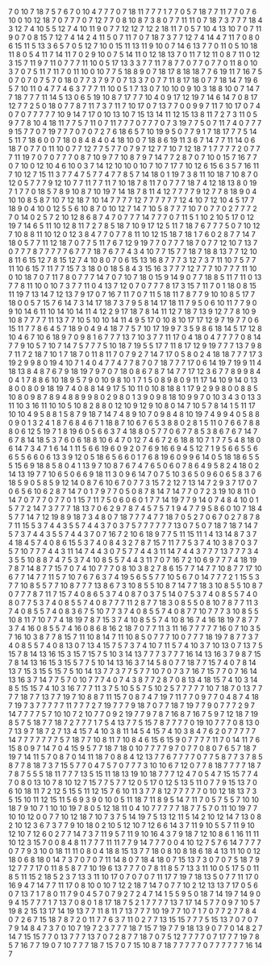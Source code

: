 7
0
10
7
18
7
5
7
6
7
0
10
4
7
7
7
0
7
18
11
7
7
7
1
7
7
0
5
7
18
7
7
11
7
7
0
7
6
10
0
10
12
18
7
0
7
7
7
0
7
12
7
7
0
8
10
8
7
3
8
0
7
7
11
11
0
7
18
7
3
7
7
7
18
4
3
12
7
4
10
5
5
12
7
4
10
11
9
0
7
7
12
12
7
12
2
18
11
7
0
5
7
10
4
13
10
7
0
7
11
9
0
7
0
8
15
7
12
7
4
14
2
4
11
5
0
7
11
7
0
7
18
7
3
7
7
12
7
4
14
4
7
11
7
0
8
0
6
15
11
5
13
3
6
5
7
0
5
12
7
10
0
15
11
13
11
9
10
0
7
14
6
13
7
7
0
11
0
5
10
18
11
8
0
5
4
11
7
14
11
7
0
2
9
10
0
7
5
14
11
0
12
18
13
7
0
11
7
12
11
0
8
7
11
0
12
3
15
7
11
9
7
11
0
7
7
7
11
10
0
5
17
13
3
3
7
7
11
7
8
7
7
0
7
7
0
7
7
0
11
8
0
10
3
7
0
7
5
11
7
11
7
0
11
10
0
10
7
7
5
18
8
9
0
7
18
17
8
18
18
7
7
6
19
11
7
16
7
5
0
7
0
7
0
7
5
7
0
18
0
7
7
3
7
9
7
0
7
13
3
7
0
7
7
11
8
17
18
0
7
7
18
14
7
19
6
5
7
10
11
0
4
7
7
4
6
3
7
7
7
11
10
0
5
1
7
13
0
7
10
10
0
9
10
3
18
8
10
0
7
14
7
7
18
7
7
7
11
14
5
13
0
6
5
19
10
8
7
17
7
7
10
4
0
9
17
12
19
7
14
6
14
7
0
8
17
12
7
7
2
5
0
18
0
7
7
8
7
11
7
3
7
11
7
10
17
0
7
13
7
7
0
0
9
9
7
11
7
10
17
0
7
4
0
7
0
7
7
7
7
7
10
9
14
7
17
0
10
13
10
7
15
13
14
11
12
15
13
8
11
7
2
7
3
11
0
5
9
7
7
8
10
4
18
11
7
7
5
7
11
0
7
11
7
7
7
0
7
7
7
0
7
3
19
7
7
5
0
7
11
7
4
0
7
7
7
9
15
7
7
0
7
19
7
7
7
0
7
0
7
2
7
6
18
6
5
7
10
19
9
5
0
7
7
9
1
7
18
17
7
7
5
14
5
11
7
18
6
0
0
7
18
0
8
4
8
4
0
4
18
10
0
7
18
8
6
19
11
3
6
7
14
7
7
11
14
0
6
18
7
0
7
7
0
11
10
0
7
7
12
7
7
5
7
7
0
7
9
7
12
7
7
10
7
12
18
7
1
7
7
7
7
2
0
7
7
7
11
19
7
0
7
0
7
7
7
0
8
7
10
9
7
7
10
8
7
9
7
14
7
7
2
8
7
0
7
10
0
15
7
16
7
7
0
7
10
0
12
10
4
6
10
0
3
7
14
12
10
10
0
10
7
10
7
17
7
10
12
6
15
6
3
5
7
16
11
7
10
12
7
15
11
3
7
7
4
7
5
7
7
4
7
7
8
5
7
14
18
0
1
19
7
3
8
11
10
18
7
10
8
7
0
12
0
5
7
7
7
9
12
10
7
7
11
7
7
11
7
10
18
7
8
11
7
0
7
7
7
18
7
4
12
18
13
8
0
19
7
1
7
7
0
18
5
7
8
9
10
8
7
10
19
7
14
18
7
8
11
4
12
7
7
7
7
9
12
7
7
8
18
9
0
4
10
10
8
5
8
7
10
7
12
18
7
10
14
7
7
7
7
12
7
7
7
7
7
7
12
4
10
7
12
10
4
5
17
7
18
9
0
4
10
0
12
5
5
6
10
8
7
0
10
12
7
14
7
10
5
8
7
7
7
10
7
0
7
7
0
2
7
7
7
2
7
0
14
0
2
5
7
2
10
12
8
6
8
7
4
7
0
7
7
7
14
7
7
7
0
7
11
5
1
10
2
10
5
17
0
12
19
7
14
6
5
11
10
12
8
11
7
2
7
8
5
18
7
10
9
17
12
5
11
7
18
7
6
7
7
7
5
0
7
10
12
7
10
8
8
11
10
12
0
12
3
8
4
7
7
0
7
7
8
11
10
12
15
18
7
18
1
7
6
0
2
8
7
7
14
7
18
0
5
7
7
11
12
18
7
0
7
7
5
11
7
6
7
12
9
19
7
7
0
7
7
7
18
7
0
7
7
12
10
7
13
7
0
7
7
7
8
7
7
7
7
7
6
7
7
7
18
7
6
7
7
4
3
4
10
7
7
15
7
7
18
7
18
8
13
7
7
12
10
8
11
6
15
12
7
8
15
12
7
4
10
8
0
7
0
6
15
13
16
8
7
7
7
3
12
7
3
7
11
10
7
5
7
7
11
10
6
15
7
11
7
7
15
7
3
18
0
0
18
5
8
4
3
15
16
3
7
7
7
12
7
7
7
10
7
7
7
11
10
0
10
18
7
0
7
11
7
8
0
7
7
7
14
7
0
7
10
7
18
0
15
9
14
9
0
7
7
18
8
5
11
7
11
0
13
7
7
8
11
10
0
10
7
3
7
7
11
0
4
13
7
12
0
7
0
7
7
7
8
17
3
15
7
11
7
0
1
18
0
8
15
11
19
7
13
14
7
12
13
7
9
17
0
7
16
7
11
7
0
7
11
5
18
11
7
8
7
7
9
10
10
8
5
17
7
18
0
0
5
7
15
7
6
14
7
3
14
17
18
7
3
7
9
5
8
14
17
18
11
7
9
5
0
6
10
11
7
7
9
0
9
10
14
6
11
10
14
10
14
11
4
12
2
9
17
18
7
8
14
11
12
7
18
7
13
9
12
7
7
8
10
9
10
8
7
7
7
7
11
13
7
7
10
5
10
10
14
11
4
9
5
17
0
10
8
10
17
17
12
9
7
19
7
7
0
6
15
11
7
7
8
6
4
5
7
18
9
0
4
9
4
18
7
7
5
7
10
17
19
9
7
3
5
9
8
6
18
14
5
17
12
8
10
4
6
7
10
6
18
9
7
0
9
8
1
6
7
7
7
13
7
10
3
7
7
11
17
0
4
18
0
4
7
7
7
7
0
8
14
7
7
9
10
5
7
10
7
14
7
5
7
7
7
5
10
18
7
19
5
5
17
7
11
8
17
12
9
19
7
7
7
13
7
9
8
7
11
7
2
18
7
10
1
7
18
7
0
11
8
11
7
0
7
9
2
7
14
7
17
0
5
8
0
2
4
18
18
7
7
7
17
3
19
2
9
9
8
0
19
4
10
7
1
4
0
4
7
7
4
7
7
8
7
0
7
18
7
7
7
17
0
6
14
19
7
19
9
11
4
18
13
8
4
8
7
6
7
9
18
19
7
9
7
0
7
18
0
8
6
7
8
7
14
7
7
17
12
3
6
7
7
8
9
9
8
4
0
4
1
7
8
8
6
10
18
9
5
7
9
0
10
9
8
10
1
7
1
5
0
8
9
8
0
9
11
17
14
10
9
14
0
13
8
0
0
8
0
9
18
19
7
4
0
8
8
14
9
17
5
10
11
0
10
8
18
8
1
17
9
2
9
9
8
0
0
8
8
5
10
8
0
9
8
7
8
9
4
8
8
9
9
8
0
2
9
8
0
1
3
9
0
9
8
18
10
9
9
7
0
10
3
4
3
0
13
3
11
10
3
16
11
10
10
5
10
8
2
8
8
0
12
10
9
12
9
10
8
0
14
7
10
5
7
8
14
1
5
11
17
10
10
4
9
5
8
8
1
5
8
7
9
18
7
14
7
4
8
9
10
7
0
9
8
4
8
10
19
7
4
9
9
4
0
5
8
8
0
9
0
1
3
2
4
1
8
7
6
8
4
6
7
1
18
8
7
10
6
7
6
5
3
8
8
0
2
8
1
5
11
0
7
6
6
7
8
8
8
0
6
12
5
19
7
1
8
19
6
0
5
6
6
3
7
4
18
8
0
5
7
7
0
6
7
7
8
5
3
8
6
7
6
7
14
7
6
7
8
14
18
5
3
7
6
0
6
18
8
10
6
4
7
0
12
7
4
6
7
2
6
18
8
10
7
1
7
7
5
4
8
18
0
6
14
7
3
4
7
1
6
14
1
11
5
6
6
19
6
0
9
2
0
7
6
9
16
6
9
4
5
12
7
1
9
5
6
6
5
5
6
6
5
5
6
6
0
6
13
3
9
12
0
5
18
6
5
6
6
0
1
7
6
8
19
6
0
9
9
6
14
0
5
18
18
6
5
5
5
15
6
9
18
8
5
8
0
4
1
13
9
7
10
8
7
6
7
4
7
6
5
0
6
0
7
8
6
4
9
5
8
2
4
18
0
2
14
13
19
7
7
10
6
5
0
6
6
9
18
11
3
0
9
6
14
7
0
7
5
10
3
6
5
0
9
6
0
6
5
8
3
7
6
18
5
9
0
5
8
5
9
12
14
0
8
7
6
10
6
7
0
7
7
3
15
7
2
12
7
13
14
7
2
9
3
7
17
0
7
0
6
5
6
10
6
2
8
7
14
7
0
1
7
9
7
7
0
5
0
8
7
8
14
7
14
7
7
0
7
2
3
19
10
8
11
0
14
7
0
7
7
7
0
7
7
0
1
15
7
11
7
5
0
6
0
6
0
1
7
7
14
19
7
7
9
14
0
7
4
8
4
10
0
1
5
7
7
2
14
7
3
7
7
7
18
13
7
0
6
2
9
7
8
7
4
5
7
5
7
1
9
4
7
7
9
5
8
6
0
10
7
18
4
5
7
7
14
7
12
19
8
9
18
7
3
4
8
0
7
18
7
7
7
4
7
7
18
7
0
5
2
7
0
6
7
0
2
7
8
7
8
7
11
15
5
3
7
4
4
3
5
5
7
4
4
3
7
0
3
7
5
7
7
7
7
7
7
13
0
7
5
0
7
18
7
18
7
14
7
5
7
3
7
4
4
3
5
5
7
4
4
3
7
0
7
16
7
2
10
6
18
9
7
7
5
11
15
11
1
4
13
14
8
7
3
7
4
18
4
5
7
4
0
8
6
15
5
3
7
4
0
8
4
3
2
7
8
7
15
7
11
7
7
5
3
7
4
10
3
8
7
0
3
7
5
7
10
7
7
7
4
4
3
11
14
7
4
4
3
0
7
5
7
7
4
4
3
11
14
7
4
4
3
7
7
7
13
7
7
7
3
4
3
5
5
10
8
8
7
4
7
5
3
7
4
10
8
5
5
7
4
4
3
11
7
0
7
16
7
2
10
6
9
7
7
7
4
18
19
7
8
7
14
8
7
7
15
7
0
7
4
10
7
7
7
0
8
10
3
8
2
7
8
6
15
7
7
14
7
7
10
8
7
7
17
10
6
7
7
14
7
7
11
5
7
10
7
6
7
6
3
7
4
19
5
6
5
5
7
7
10
5
6
7
0
14
7
7
7
2
1
15
5
3
7
7
10
8
5
5
7
7
10
8
7
7
7
13
8
6
7
3
10
8
5
5
10
8
7
14
7
7
18
3
10
8
5
5
10
8
7
0
7
7
7
8
7
11
7
15
7
4
0
8
6
5
3
7
4
0
8
7
0
3
7
5
14
0
7
5
3
7
4
0
8
5
5
7
4
0
8
0
7
7
5
3
7
4
0
8
5
5
7
4
0
8
7
7
7
11
2
8
7
7
18
3
0
8
5
5
0
8
10
7
8
7
7
11
3
7
4
0
8
5
5
7
4
0
8
3
6
7
5
10
7
7
3
7
4
0
8
5
5
7
4
0
8
7
7
10
7
7
7
3
10
8
5
5
10
8
11
7
10
7
7
4
18
19
7
8
7
15
3
7
4
10
8
5
5
7
4
10
8
16
7
4
16
18
19
7
8
7
7
3
7
4
16
0
8
5
5
7
4
16
0
8
6
8
16
2
18
7
0
7
7
11
3
11
16
7
7
7
7
7
16
0
7
10
3
5
7
16
10
3
8
7
7
8
15
7
11
10
8
14
7
11
10
8
5
0
7
7
7
10
0
7
7
7
18
19
7
8
7
7
3
7
4
0
8
5
5
7
4
0
8
13
0
7
13
4
15
7
5
7
3
7
4
10
7
11
5
7
4
10
3
7
10
13
0
7
13
7
5
15
7
8
14
13
16
15
3
15
7
15
7
5
10
3
14
13
7
7
7
3
7
7
7
16
14
13
16
3
7
9
8
7
15
7
8
14
13
16
15
3
15
5
7
7
5
10
14
13
16
3
7
14
5
8
0
7
7
18
7
7
15
7
4
0
7
8
14
13
7
15
3
15
5
15
7
5
10
14
13
7
7
3
7
7
5
7
7
10
7
0
7
3
7
16
7
15
7
7
0
7
16
14
13
16
3
7
14
7
7
5
7
0
10
7
7
7
4
0
7
4
3
8
7
7
2
8
7
0
8
13
4
18
15
7
4
10
3
14
8
5
15
15
7
4
10
3
16
7
7
7
11
3
7
5
10
5
5
7
5
10
2
5
7
7
7
7
7
10
7
18
7
0
13
7
7
7
7
18
7
7
13
7
7
19
7
10
8
8
7
11
15
7
0
8
7
4
7
19
7
11
7
7
0
9
7
7
0
4
8
7
4
18
7
19
7
3
7
7
7
7
7
11
7
7
7
2
7
19
7
7
7
9
18
7
0
7
7
18
7
19
7
7
9
0
7
7
7
2
9
7
14
7
7
7
7
5
7
10
10
7
2
10
7
7
0
9
2
19
7
7
9
7
8
7
16
8
7
16
7
5
9
7
12
18
7
19
8
5
7
5
18
7
7
18
7
2
7
7
7
1
7
5
4
13
7
7
5
15
7
8
7
7
7
7
0
19
10
7
7
7
0
8
13
0
7
13
9
7
18
7
2
7
13
4
15
7
4
10
3
8
11
14
5
4
15
7
4
10
3
8
4
7
6
2
0
7
7
7
7
7
14
7
7
7
7
7
7
7
5
7
18
7
7
10
8
11
7
10
8
4
6
15
6
15
9
0
7
7
7
7
11
7
0
14
11
7
6
15
8
0
9
7
14
7
0
4
15
9
5
7
7
18
7
18
0
10
7
7
7
7
9
7
0
7
7
0
8
0
7
6
5
7
18
7
19
7
14
11
5
7
0
8
7
0
14
11
18
7
0
8
8
4
12
13
7
7
6
7
7
7
7
0
7
7
5
8
7
7
3
7
8
5
8
7
7
8
18
7
3
7
15
5
7
7
0
4
7
5
7
0
7
7
7
3
10
10
6
7
12
0
7
7
8
18
7
7
7
7
18
7
7
8
7
5
5
5
18
11
7
7
7
13
5
15
11
18
13
19
10
18
7
7
7
12
4
7
0
5
4
7
15
15
7
7
4
7
0
8
0
13
10
7
8
10
12
7
15
7
7
5
7
7
12
0
5
17
0
12
5
13
5
11
0
7
7
9
15
13
7
0
6
10
18
11
7
2
12
5
15
5
11
12
15
7
6
10
11
3
7
7
8
12
7
7
7
7
7
0
10
12
18
13
7
3
5
15
10
11
12
15
11
5
6
9
3
9
0
10
0
5
11
18
7
11
8
9
5
14
7
11
7
0
5
7
5
5
7
10
10
18
7
9
10
7
1
10
10
19
7
8
0
5
12
18
11
0
4
10
7
7
7
7
7
18
7
7
5
7
0
11
10
19
7
7
10
10
12
0
0
7
7
10
12
18
7
10
7
3
7
5
14
19
7
5
13
12
11
5
14
2
10
12
14
7
13
0
8
2
10
12
3
6
7
3
7
7
9
10
18
0
2
10
5
12
10
7
12
6
6
14
3
7
11
9
10
5
5
7
11
9
10
12
10
7
12
6
0
2
7
7
14
7
3
7
11
9
5
7
11
9
10
16
4
3
7
9
18
7
12
10
8
6
1
16
11
11
10
12
3
15
7
0
0
8
4
8
11
7
7
7
11
11
7
7
9
14
7
7
7
0
0
4
10
12
7
5
7
6
14
7
7
7
7
0
7
7
9
3
10
0
18
11
11
0
8
0
4
18
8
15
13
7
7
18
0
8
10
8
18
6
18
4
13
11
10
0
12
18
0
6
8
18
0
14
7
3
7
0
7
0
7
11
14
8
0
7
18
4
18
0
7
15
13
7
3
0
7
0
7
5
18
7
9
12
7
7
7
17
0
11
8
5
8
7
7
10
19
6
13
7
7
7
0
7
8
11
8
5
7
13
3
11
10
0
5
17
5
0
11
8
5
11
15
2
18
5
2
3
7
13
3
11
10
17
0
7
0
7
0
7
11
17
7
19
7
18
13
5
0
7
7
11
17
0
16
9
4
7
14
7
7
11
17
0
8
10
0
10
7
12
2
18
7
14
7
0
7
7
10
2
12
13
13
7
17
0
5
6
0
7
13
7
1
7
8
0
11
7
9
0
4
5
7
0
7
9
2
7
2
4
7
14
1
5
5
9
5
0
18
7
14
19
7
14
9
0
9
4
15
7
7
7
1
7
13
7
0
8
0
1
8
17
18
7
5
2
1
7
7
7
7
13
7
17
14
5
7
7
0
9
7
10
5
7
19
8
2
15
13
17
14
19
13
7
7
11
8
11
7
13
7
7
7
10
19
7
7
10
7
1
7
0
7
7
2
7
7
8
4
0
7
2
6
7
15
18
7
8
7
2
0
11
7
7
6
3
7
11
0
2
7
7
13
15
15
7
7
7
5
15
13
7
0
7
0
7
7
9
14
8
4
7
3
7
0
10
7
19
7
2
3
7
7
7
18
7
15
7
19
7
7
9
18
13
9
0
7
7
0
14
8
2
7
14
7
15
15
7
7
0
13
7
7
7
13
7
0
7
2
8
7
7
18
7
0
7
5
12
7
7
7
7
0
7
17
7
7
19
7
8
5
7
16
7
7
19
0
7
10
7
7
7
18
7
15
7
0
7
15
10
8
7
18
7
7
7
7
7
0
7
7
7
7
7
7
16
14
7
